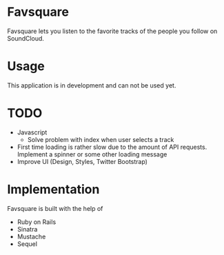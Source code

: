 # Favsquare

Favsquare lets you listen to the favorite tracks of the people you follow on SoundCloud.

# Usage

This application is in development and can not be used yet.

# TODO

* Javascript
	* Solve problem with index when user selects a track
* First time loading is rather slow due to the amount of API requests. Implement a spinner or some other loading message
* Improve UI (Design, Styles, Twitter Bootstrap)

# Implementation

Favsquare is built with the help of

* Ruby on Rails
* Sinatra
* Mustache
* Sequel